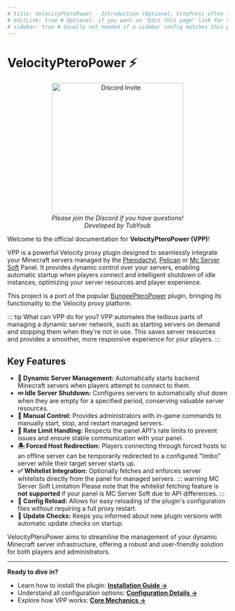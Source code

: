 ```yaml
---
# title: VelocityPteroPower - Introduction (Optional, VitePress often infers from H1)
# editLink: true # Optional: if you want an "Edit this page" link for this page
# sidebar: true # Usually not needed if a sidebar config matches this path, but can be explicit.
---
```


# VelocityPteroPower ⚡️

<p align="center">
    <a href="https://discord.pluginz.dev">
        <img src="https://i.imgur.com/JgDt1Fl.png" width="300" alt="Discord Invite">
    </a>
    <br>
    <i>Please join the Discord if you have questions!</i>
    <br>
     <i>Developed by TubYoub</i>
</p>

Welcome to the official documentation for **VelocityPteroPower (VPP)**!

VPP is a powerful Velocity proxy plugin designed to seamlessly integrate your Minecraft servers managed by the [Pterodactyl](https://pterodactyl.io/), [Pelican](https://pelican.dev/) or [Mc Server Soft](https://mcserversoft.com/) Panel. It provides dynamic control over your servers, enabling automatic startup when players connect and intelligent shutdown of idle instances, optimizing your server resources and player experience.

This project is a port of the popular [BungeePteroPower](https://github.com/Kamesuta/BungeePteroPower) plugin, bringing its functionality to the Velocity proxy platform.

::: tip What can VPP do for you?
VPP automates the tedious parts of managing a dynamic server network, such as starting servers on demand and stopping them when they're not in use. This saves server resources and provides a smoother, more responsive experience for your players.
:::

## Key Features

*   **🚀 Dynamic Server Management:** Automatically starts backend Minecraft servers when players attempt to connect to them.
*   **💤 Idle Server Shutdown:** Configures servers to automatically shut down when they are empty for a specified period, conserving valuable server resources.
*   **🔧 Manual Control:** Provides administrators with in-game commands to manually start, stop, and restart managed servers.
*   **🚦 Rate Limit Handling:** Respects the panel API's rate limits to prevent issues and ensure stable communication with your panel.
*   **🏝️ Forced Host Redirection:** Players connecting through forced hosts to an offline server can be temporarily redirected to a configured "limbo" server while their target server starts up.
*   **✅ Whitelist Integration:** Optionally fetches and enforces server whitelists directly from the panel for managed servers.
    ::: warning MC Server Soft Limitation
    Please note that the whitelist fetching feature is **not supported** if your panel is MC Server Soft due to API differences.
    :::
*   **🔄 Config Reload:** Allows for easy reloading of the plugin's configuration files without requiring a full proxy restart.
*   **🔔 Update Checks:** Keeps you informed about new plugin versions with automatic update checks on startup.

VelocityPteroPower aims to streamline the management of your dynamic Minecraft server infrastructure, offering a robust and user-friendly solution for both players and administrators.

---

**Ready to dive in?**

*   Learn how to install the plugin: [**Installation Guide &rarr;**](./installation.md)
*   Understand all configuration options: [**Configuration Details &rarr;**](./configuration.md)
*   Explore how VPP works: [**Core Mechanics &rarr;**](./core-mechanics.md)
